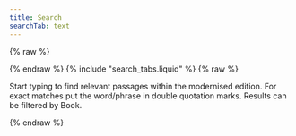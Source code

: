 ```yaml
---
title: Search
searchTab: text
---
```


{% raw %}

<link href="/pagefind/pagefind-ui.css" rel="stylesheet">
<script src="/pagefind/pagefind-ui.js"></script>
<div id="search">
{% endraw %}
    {% include "search_tabs.liquid" %}
{% raw %}
    <p class="tab-intro">
        Start typing to find relevant passages within the modernised edition. 
        For exact matches put the word/phrase in double quotation marks. 
        Results can be filtered by Book.
    </p>
    <div id="text-search">
    </div>
</div>
<script>
    function processResult() {
        // result.meta.image = someCustomFunction(result.meta.image);
        return result;
    }
    window.addEventListener('DOMContentLoaded', (event) => {
        let pageFind = new PagefindUI({ 
            element: "#text-search", 
            showSubResults: false,
            pageSize: 15,
            showImages: false,
            autofocus: true,
            sort: { "book-page": "asc" },
            openFilters: ['Book', "Version"]
            // processResult: processResult
        });
        const params = new URLSearchParams(window.location.search);
        const userQuery = params.get('q');
        window.pf = pageFind
        pageFind.triggerFilters({ "version": [ "Modernised" ] });
        if (userQuery) {
            let res = pageFind.triggerSearch(userQuery)
            console.log(res)
        }
        //
        if (0) {
            window.pageFindCustomiser = setInterval(() => {
                console.log("Hello World!");
                let filterValues = document.querySelectorAll('.pagefind-ui__filter-value')
                if (!filterValues.length) return;
                clearInterval(window.pageFindCustomiser);
                filterValues.forEach(e => {
                    console.log('test')
                    e.addEventListener('click', ev => {
                        // 
                        //console.log(e.parentElement.)
                        console.log(e.parentElement)
                        pageFind.triggerFilters({ });
                    })
                })
            }, 100);
        }
    });
</script>
{% endraw %}

